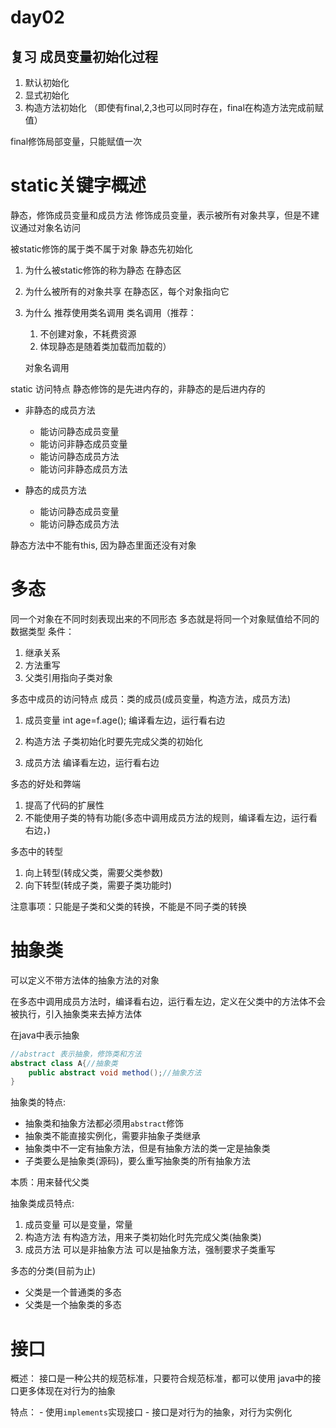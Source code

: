 # day02

## 复习 成员变量初始化过程
1. 默认初始化
2. 显式初始化
3. 构造方法初始化
   （即使有final,2,3也可以同时存在，final在构造方法完成前赋值）

final修饰局部变量，只能赋值一次

# static关键字概述
静态，修饰成员变量和成员方法
修饰成员变量，表示被所有对象共享，但是不建议通过对象名访问

被static修饰的属于类不属于对象
静态先初始化

1. 为什么被static修饰的称为静态
   在静态区
2. 为什么被所有的对象共享
   在静态区，每个对象指向它
3. 为什么 推荐使用类名调用
   类名调用（推荐：
   1. 不创建对象，不耗费资源
   2. 体现静态是随着类加载而加载的）
   
   对象名调用

static 访问特点
静态修饰的是先进内存的，非静态的是后进内存的

- 非静态的成员方法
  - 能访问静态成员变量
  - 能访问非静态成员变量
  - 能访问静态成员方法
  - 能访问非静态成员方法

- 静态的成员方法
  - 能访问静态成员变量
  - 能访问静态成员方法

静态方法中不能有this, 因为静态里面还没有对象

# 多态
同一个对象在不同时刻表现出来的不同形态
多态就是将同一个对象赋值给不同的数据类型
条件：
1. 继承关系
2. 方法重写
3. 父类引用指向子类对象
   
多态中成员的访问特点
成员：类的成员(成员变量，构造方法，成员方法)
1. 成员变量
   int age=f.age();
   编译看左边，运行看右边

2. 构造方法
   子类初始化时要先完成父类的初始化

3. 成员方法
   编译看左边，运行看右边

多态的好处和弊端
1. 提高了代码的扩展性
2. 不能使用子类的特有功能(多态中调用成员方法的规则，编译看左边，运行看右边，)

多态中的转型
1. 向上转型(转成父类，需要父类参数)
2. 向下转型(转成子类，需要子类功能时)

注意事项：只能是子类和父类的转换，不能是不同子类的转换

# 抽象类
可以定义不带方法体的抽象方法的对象

在多态中调用成员方法时，编译看右边，运行看左边，定义在父类中的方法体不会被执行，引入抽象类来去掉方法体

在java中表示抽象
```java
//abstract 表示抽象，修饰类和方法
abstract class A{//抽象类
    public abstract void method();//抽象方法
}
```

抽象类的特点:
- 抽象类和抽象方法都必须用`abstract`修饰
- 抽象类不能直接实例化，需要非抽象子类继承
- 抽象类中不一定有抽象方法，但是有抽象方法的类一定是抽象类
- 子类要么是抽象类(源码)，要么重写抽象类的所有抽象方法

本质：用来替代父类

抽象类成员特点:
1. 成员变量
   可以是变量，常量
2. 构造方法
   有构造方法，用来子类初始化时先完成父类(抽象类)
3. 成员方法
   可以是非抽象方法
   可以是抽象方法，强制要求子类重写

多态的分类(目前为止)
- 父类是一个普通类的多态
- 父类是一个抽象类的多态

# 接口

概述：
    接口是一种公共的规范标准，只要符合规范标准，都可以使用
    java中的接口更多体现在对行为的抽象

特点：
    - 使用`implements`实现接口
    - 接口是对行为的抽象，对行为实例化
